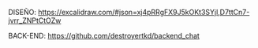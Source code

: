 

DISEÑO:
https://excalidraw.com/#json=xj4pRRgFX9J5kOKt3SYjl,D7ttCn7-jvrr_ZNPtCtOZw

BACK-END: 
https://github.com/destroyertkd/backend_chat


